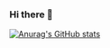 ### Hi there 👋

[![Anurag's GitHub stats](https://github-readme-stats.vercel.app/api?username=hbendalibraham&theme=dark)](https://github.com/anuraghazra/github-readme-stats)


<!--
**hbendalibraham/hbendalibraham** is a ✨ _special_ ✨ repository because its `README.md` (this file) appears on your GitHub profile.

Here are some ideas to get you started:

- 🔭 I’m currently working on ...
- 🌱 I’m currently learning ...
- 👯 I’m looking to collaborate on ...
- 🤔 I’m looking for help with ...
- 💬 Ask me about ...
- 📫 How to reach me: ...
- 😄 Pronouns: ...
- ⚡ Fun fact: ...
-->
